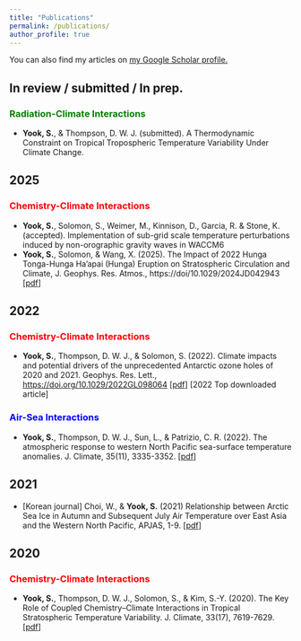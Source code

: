```yaml
---
title: "Publications"
permalink: /publications/
author_profile: true
---
```

You can also find my articles on <u><a href="https://scholar.google.com/citations?user=mvtir2cAAAAJ&hl=en&oi=ao">my Google Scholar profile</a>.</u>

## In review / submitted / In prep.
### <span style="color:green">Radiation-Climate Interactions</span>
* **Yook, S.**, & Thompson, D. W. J. (submitted).  A Thermodynamic Constraint on Tropical Tropospheric Temperature Variability Under Climate Change.
 
## 2025
### <span style="color:red">Chemistry-Climate Interactions</span>
* **Yook, S.**, Solomon, S., Weimer, M., Kinnison, D., Garcia, R. & Stone, K. (accepted). Implementation of sub-grid scale temperature perturbations induced by non-orographic gravity waves in WACCM6
* **Yook, S.**, Solomon, & Wang, X. (2025). The Impact of 2022 Hunga Tonga-Hunga Ha’apai (Hunga) Eruption on Stratospheric Circulation and Climate, J. Geophys. Res. Atmos., https://doi/10.1029/2024JD042943 [[pdf](http://shimyook.github.io/files/JGR2025.pdf)\]

## 2022
### <span style="color:red">Chemistry-Climate Interactions</span>
* **Yook, S.**, Thompson, D. W. J., & Solomon, S. (2022). Climate impacts and potential drivers of the unprecedented Antarctic ozone holes of 2020 and 2021. Geophys. Res. Lett., https://doi.org/10.1029/2022GL098064 \[[pdf](http://shimyook.github.io/files/GRL2022.pdf)\] [2022 Top downloaded article]
### <span style="color:blue">Air-Sea Interactions</span>
* **Yook, S.**, Thompson, D. W. J., Sun, L., & Patrizio, C. R. (2022). The atmospheric response to western North Pacific sea-surface temperature anomalies. J. Climate, 35(11), 3335-3352.
\[[pdf](http://shimyook.github.io/files/JCL2022.pdf)\]

## 2021
* [Korean journal] Choi, W., & **Yook, S.** (2021) Relationship between Arctic Sea Ice in Autumn and Subsequent July Air Temperature over East Asia and the Western North Pacific, APJAS, 1-9.
\[[pdf](http://shimyook.github.io/files/JCL2020.pdf)\]

## 2020
### <span style="color:red">Chemistry-Climate Interactions</span>
* **Yook, S.**, Thompson, D. W. J., Solomon, S., & Kim, S.-Y. (2020). The Key Role of Coupled Chemistry–Climate Interactions in Tropical Stratospheric Temperature Variability. J. Climate, 33(17), 7619-7629.
\[[pdf](http://shimyook.github.io/files/JCL2020.pdf)\]
